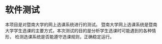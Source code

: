 # 软件测试
本项目是对暨南大学的网上选课系统进行的测试。
暨南大学网上选课系统是暨南大学学生选课的主要方式，本次测试的目的是分析学生选课时可能遇到的各种情形， 检测选课系统是否能遵守选课规则，正确稳定运行。

